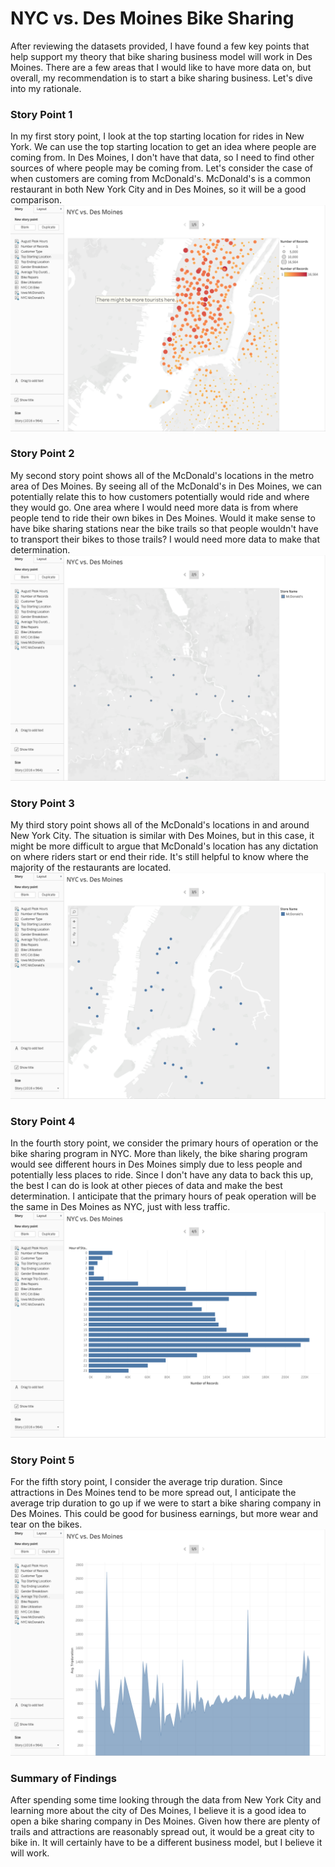 # NYC vs. Des Moines Bike Sharing
After reviewing the datasets provided, I have found a few key points that help
support my theory that bike sharing business model will work in Des Moines. There
are a few areas that I would like to have more data on, but overall, my recommendation
is to start a bike sharing business. Let's dive into my rationale.
### Story Point 1
In my first story point, I look at the top starting location for rides in New York.
We can use the top starting location to get an idea where people are coming from.
In Des Moines, I don't have that data, so I need to find other sources of where
people may be coming from. Let's consider the case of when customers are coming
from McDonald's. McDonald's is a common restaurant in both New York City and in
Des Moines, so it will be a good comparison.
![alt text](img1.png)
### Story Point 2
My second story point shows all of the McDonald's locations in the metro area
of Des Moines. By seeing all of the McDonald's in Des Moines, we can potentially
relate this to how customers potentially would ride and where they would go. One
area where I would need more data is from where people tend to ride their own
bikes in Des Moines. Would it make sense to have bike sharing stations near the
bike trails so that people wouldn't have to transport their bikes to those trails?
I would need more data to make that determination.
![alt text](img2.png)
### Story Point 3
My third story point shows all of the McDonald's locations in and around New York
City. The situation is similar with Des Moines, but in this case, it might be
more difficult to argue that McDonald's location has any dictation on where riders
start or end their ride. It's still helpful to know where the majority of the restaurants
are located.
![alt text](img3.png)
### Story Point 4
In the fourth story point, we consider the primary hours of operation or the bike
sharing program in NYC. More than likely, the bike sharing program would see
different hours in Des Moines simply due to less people and potentially less places
to ride. Since I don't have any data to back this up, the best I can do is
look at other pieces of data and make the best determination. I anticipate that
the primary hours of peak operation will be the same in Des Moines as NYC, just
with less traffic.
![alt text](img4.png)
### Story Point 5
For the fifth story point, I consider the average trip duration. Since attractions
in Des Moines tend to be more spread out, I anticipate the average trip duration
to go up if we were to start a bike sharing company in Des Moines. This could be
good for business earnings, but more wear and tear on the bikes.
![alt text](img5.png)
### Summary of Findings
After spending some time looking through the data from New York City and learning
more about the city of Des Moines, I believe it is a good idea to open a bike
sharing company in Des Moines. Given how there are plenty of trails and attractions
are reasonably spread out, it would be a great city to bike in. It will certainly
have to be a different business model, but I believe it will work.
